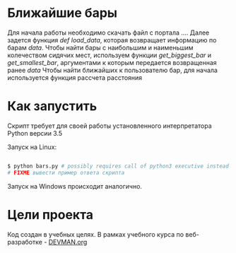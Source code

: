 # Ближайшие бары

Для начала работы необходимо скачать файл с портала .... 
Далее задется функция *def load_data*, которая возвращает информацию по барам *data*.
Чтобы найти бары с наибольшим и наименьшим колечеством сидячих мест, используем функции *get_biggest_bar* и *get_smallest_bar*, аргументами к которым передается возвращенная ранее *data*
Чтобы найти ближайших к пользователю бар, для начала используется функция рассчета расстояния 

# Как запустить

Скрипт требует для своей работы установленного интерпретатора Python версии 3.5

Запуск на Linux:

```bash

$ python bars.py # possibly requires call of python3 executive instead of just python
# FIXME вывести пример ответа скрипта

```

Запуск на Windows происходит аналогично.

# Цели проекта

Код создан в учебных целях. В рамках учебного курса по веб-разработке - [DEVMAN.org](https://devman.org)
